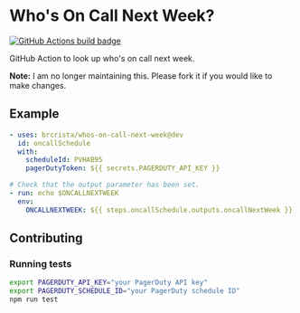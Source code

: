 # Who's On Call Next Week?

[![GitHub Actions build badge](https://github.com/brcrista/whos-on-call-next-week/workflows/build-test/badge.svg)](https://github.com/brcrista/whos-on-call-next-week/actions?query=workflow%3Abuild-test)

GitHub Action to look up who's on call next week.

**Note:** I am no longer maintaining this.  Please fork it if you would like to make changes.

## Example

```yml
- uses: brcrista/whos-on-call-next-week@dev
  id: oncallSchedule
  with:
    scheduleId: PVHAB95
    pagerDutyToken: ${{ secrets.PAGERDUTY_API_KEY }}

# Check that the output parameter has been set.
- run: echo $ONCALLNEXTWEEK
  env:
    ONCALLNEXTWEEK: ${{ steps.oncallSchedule.outputs.oncallNextWeek }}
```

## Contributing

### Running tests

```bash
export PAGERDUTY_API_KEY="your PagerDuty API key"
export PAGERDUTY_SCHEDULE_ID="your PagerDuty schedule ID"
npm run test
```
